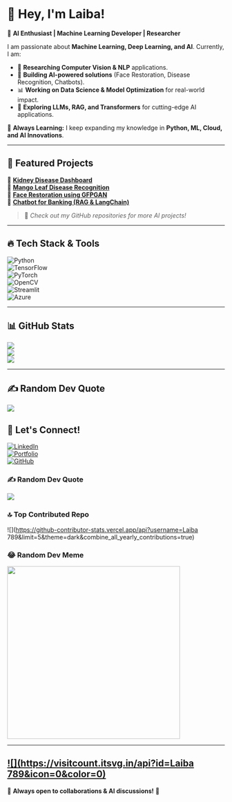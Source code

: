 # 👋 Hey, I'm Laiba!  
🚀 **AI Enthusiast | Machine Learning Developer | Researcher**  

I am passionate about **Machine Learning, Deep Learning, and AI**. Currently, I am:  
- 🔬 **Researching Computer Vision & NLP** applications.  
- 🤖 **Building AI-powered solutions** (Face Restoration, Disease Recognition, Chatbots).  
- 📊 **Working on Data Science & Model Optimization** for real-world impact.  
- 🚀 **Exploring LLMs, RAG, and Transformers** for cutting-edge AI applications.  

📌 **Always Learning:** I keep expanding my knowledge in **Python, ML, Cloud, and AI Innovations**.  

---

## 🚀 **Featured Projects**  

🔹 [**Kidney Disease Dashboard**](https://github.com/your-repo-link)  
🔹 [**Mango Leaf Disease Recognition**](https://github.com/your-repo-link)  
🔹 [**Face Restoration using GFPGAN**](https://github.com/your-repo-link)  
🔹 [**Chatbot for Banking (RAG & LangChain)**](https://github.com/your-repo-link)  

> 🌟 *Check out my GitHub repositories for more AI projects!*  

---

## 🔥 **Tech Stack & Tools**  

![Python](https://img.shields.io/badge/Python-3670A0?style=for-the-badge&logo=python&logoColor=ffdd54)  
![TensorFlow](https://img.shields.io/badge/TensorFlow-%23FF6F00.svg?style=for-the-badge&logo=TensorFlow&logoColor=white)  
![PyTorch](https://img.shields.io/badge/PyTorch-%23EE4C2C.svg?style=for-the-badge&logo=PyTorch&logoColor=white)  
![OpenCV](https://img.shields.io/badge/OpenCV-%23white.svg?style=for-the-badge&logo=opencv&logoColor=black)  
![Streamlit](https://img.shields.io/badge/Streamlit-%23FF4B4B.svg?style=for-the-badge&logo=streamlit&logoColor=white)  
![Azure](https://img.shields.io/badge/Azure-%230072C6.svg?style=for-the-badge&logo=microsoftazure&logoColor=white)  

---

## 📊 **GitHub Stats**  

![](https://github-readme-stats.vercel.app/api?username=Laiba789&theme=radical&hide_border=false&include_all_commits=true&count_private=true)  
![](https://github-readme-streak-stats.herokuapp.com/?user=Laiba789&theme=radical&hide_border=false)  
![](https://github-readme-stats.vercel.app/api/top-langs/?username=Laiba789&theme=radical&hide_border=false&layout=compact)  

---

## ✍️ **Random Dev Quote**  
![](https://quotes-github-readme.vercel.app/api?type=horizontal&theme=radical)  

## 🤝 **Let's Connect!**  
[![LinkedIn](https://img.shields.io/badge/LinkedIn-blue?style=for-the-badge&logo=linkedin)](https://www.linkedin.com/in/laiba-khalid-2858362b4/)  
[![Portfolio](https://img.shields.io/badge/Portfolio-ff69b4?style=for-the-badge)](https://your-portfolio-link.com)  
[![GitHub](https://img.shields.io/badge/GitHub-black?style=for-the-badge&logo=github)](https://github.com/Laiba789)  


### ✍️ Random Dev Quote
![](https://quotes-github-readme.vercel.app/api?type=horizontal&theme=radical)

### 🔝 Top Contributed Repo
![](https://github-contributor-stats.vercel.app/api?username=Laiba 789&limit=5&theme=dark&combine_all_yearly_contributions=true)

### 😂 Random Dev Meme
<img src='https://randommeme-five.vercel.app/' style="height: 400px;"/>

---
[![](https://visitcount.itsvg.in/api?id=Laiba 789&icon=0&color=0)](https://visitcount.itsvg.in)
---

🔗 **Always open to collaborations & AI discussions!** 🚀  

<!-- Proudly created with GPRM ( https://gprm.itsvg.in ) -->
